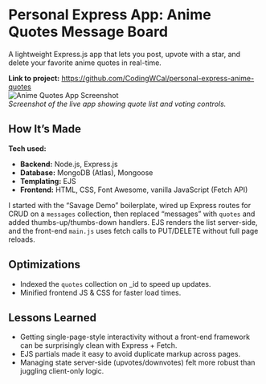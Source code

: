 # Personal Express App: Anime Quotes Message Board

A lightweight Express.js app that lets you post, upvote with a star, and delete your favorite anime quotes in real-time.

**Link to project:** https://github.com/CodingWCal/personal-express-anime-quotes  
![Anime Quotes App Screenshot]()  
*Screenshot of the live app showing quote list and voting controls.*

## How It’s Made

**Tech used:**  
- **Backend:** Node.js, Express.js  
- **Database:** MongoDB (Atlas), Mongoose  
- **Templating:** EJS  
- **Frontend:** HTML, CSS, Font Awesome, vanilla JavaScript (Fetch API)  

I started with the “Savage Demo” boilerplate, wired up Express routes for CRUD on a `messages` collection, then replaced “messages” with `quotes` and added thumbs-up/thumbs-down handlers. EJS renders the list server-side, and the front-end `main.js` uses fetch calls to PUT/DELETE without full page reloads.

## Optimizations

- Indexed the `quotes` collection on _id to speed up updates.  
- Minified frontend JS & CSS for faster load times.  

## Lessons Learned

- Getting single-page-style interactivity without a front-end framework can be surprisingly clean with Express + Fetch.  
- EJS partials made it easy to avoid duplicate markup across pages.  
- Managing state server-side (upvotes/downvotes) felt more robust than juggling client-only logic.
